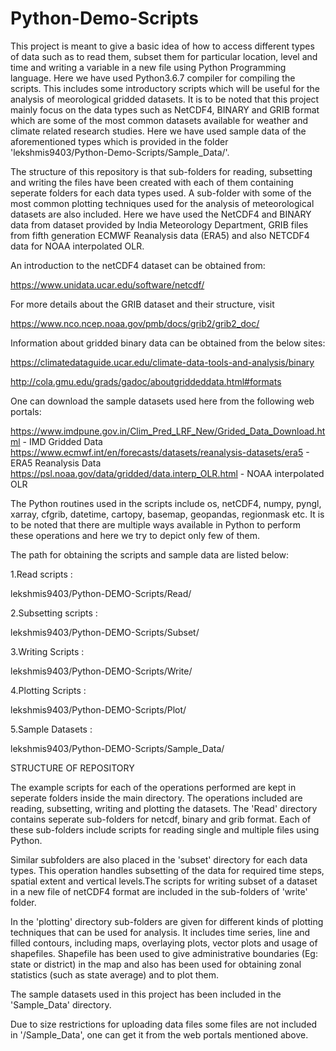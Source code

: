# Python-Demo-Scripts

This project is meant to give a basic idea of how to access different types of data such as to read them, 
subset them for particular location, level and time and writing a variable in a new file using Python 
Programming language. Here we have used Python3.6.7 compiler for compiling the scripts. This includes some
introductory scripts which will be useful for the analysis of meorological gridded datasets. It is to be 
noted that this project mainly focus on the data types such as NetCDF4, BINARY and GRIB format which are 
some of the most common datasets available for weather and climate related research studies. Here we have 
used sample data of the aforementioned types which is provided in the folder 
'lekshmis9403/Python-Demo-Scripts/Sample_Data/'.

The structure of this repository is that sub-folders for reading, subsetting and writing the files have been created
with each of them containing seperate folders for each data types used. A sub-folder with some of the most common 
plotting techniques used for the analysis of meteorological datasets are also included. Here we have used the NetCDF4 
and BINARY data from dataset provided by India Meteorology Department, GRIB files from fifth generation ECMWF 
Reanalysis data (ERA5) and also NETCDF4 data for NOAA interpolated OLR.

An introduction to the netCDF4 dataset can be obtained from: 

https://www.unidata.ucar.edu/software/netcdf/

For more details about the GRIB dataset and their structure, visit 

https://www.nco.ncep.noaa.gov/pmb/docs/grib2/grib2_doc/

Information about gridded binary data can be obtained from the below sites: 

https://climatedataguide.ucar.edu/climate-data-tools-and-analysis/binary  

http://cola.gmu.edu/grads/gadoc/aboutgriddeddata.html#formats

One can download the sample datasets used here from the following web portals:

https://www.imdpune.gov.in/Clim_Pred_LRF_New/Grided_Data_Download.html - IMD Gridded Data 
https://www.ecmwf.int/en/forecasts/datasets/reanalysis-datasets/era5 - ERA5 Reanalysis Data 
https://psl.noaa.gov/data/gridded/data.interp_OLR.html - NOAA interpolated OLR

The Python routines used in the scripts include os, netCDF4, numpy, pyngl, xarray, cfgrib, datetime, cartopy, 
basemap, geopandas, regionmask etc. It is to be noted that there are multiple ways available in Python to perform 
these operations and here we try to depict only few of them.

The path for obtaining the scripts and sample data are listed below:

1.Read scripts :

  lekshmis9403/Python-DEMO-Scripts/Read/
  
2.Subsetting scripts :

  lekshmis9403/Python-DEMO-Scripts/Subset/
  
3.Writing Scripts :

  lekshmis9403/Python-DEMO-Scripts/Write/
  
4.Plotting Scripts : 

  lekshmis9403/Python-DEMO-Scripts/Plot/
  
5.Sample Datasets :

  lekshmis9403/Python-DEMO-Scripts/Sample_Data/

STRUCTURE OF REPOSITORY

The example scripts for each of the operations performed are kept in seperate folders inside the main directory. The operations 
included are reading, subsetting, writing and plotting the datasets. The 'Read' directory contains seperate sub-folders for 
netcdf, binary and grib format. Each of these sub-folders include scripts for reading single and multiple files using Python.

Similar subfolders are also placed in the 'subset' directory for each data types. This operation handles subsetting of the data 
for required time steps, spatial extent and vertical levels.The scripts for writing subset of a dataset in a new file of netCDF4 
format are included in the sub-folders of 'write' folder.

In the 'plotting' directory sub-folders are given for different kinds of plotting techniques that can be used for analysis. It 
includes time series, line and filled contours, including maps, overlaying plots, vector plots and usage of shapefiles. Shapefile 
has been used to give administrative boundaries (Eg: state or district) in the map and also has been used for obtaining zonal 
statistics (such as state average) and to plot them.

The sample datasets used in this project has been included in the 'Sample_Data' directory.

Due to size restrictions for uploading data files some files are not included in '/Sample_Data', one can get it from the web portals mentioned above.
